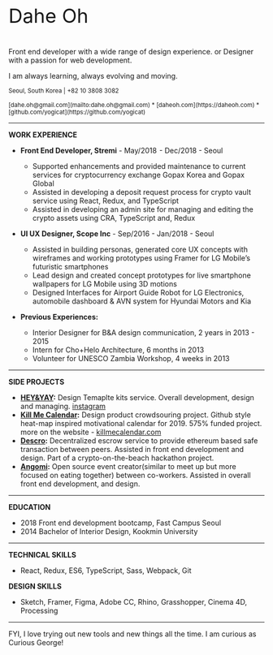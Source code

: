 <p style="font-size:2.4rem">Dahe Oh</p>
Front end developer with a wide range of design experience.
or Designer with a passion for web development.


I am always learning, always evolving and moving.



<small>Seoul, South Korea |
+82 10 3808 3082</small>

<small>
  [dahe.oh@gmail.com](mailto:dahe.oh@gmail.com) *
  [daheoh.com](https://daheoh.com) *
  [github.com/yogicat](https://github.com/yogicat)
</small>

---

**WORK EXPERIENCE**
- **Front End Developer, Stremi** - May/2018  - Dec/2018 - Seoul
  - Supported enhancements and provided maintenance to current services for cryptocurrency exchange Gopax Korea and Gopax Global
  - Assisted in developing a deposit request process for crypto vault service using React, Redux, and TypeScript
  - Assisted in developing an admin site for managing and editing the crypto assets using CRA, TypeScript and, Redux



- **UI UX Designer, Scope Inc** - Sep/2016 - Jan/2018 - Seoul
  - Assisted in building personas, generated core UX concepts with wireframes and working prototypes using Framer for LG Mobile’s futuristic smartphones
  - Lead design and created concept prototypes for live smartphone wallpapers for LG Mobile using 3D motions
  - Designed Interfaces for Airport Guide Robot for LG Electronics, automobile dashboard & AVN system for Hyundai Motors and Kia



- **Previous Experiences:**
  - Interior Designer for B&A design communication, 2 years in 2013 - 2015
  - Intern for Cho+Helo Architecture, 6 months in 2013
  - Volunteer for UNESCO Zambia Workshop, 4 weeks in 2013

---

**SIDE PROJECTS**
- **[HEY&YAY](https://heyandyay.com/):** Design Temaplte kits service. Overall development, design and managing. [instagram](https://instagram.com/heyandyay)
- **[Kill Me Calendar](https://tumblbug.com/killmecal):** Design product crowdsouring project. Github style heat-map inspired motivational calendar for 2019. 575% funded project. more on the website - [killmecalendar.com](https://killmecalendar.com)
- **[Descro](https://github.com/colus001/descro):**  Decentralized escrow service to provide ethereum based safe transaction between peers. Assisted in front end development  and design. Part of a crypto-on-the-beach hackathon project.
- **[Angomi](https://github.com/yogicat/you-are-not-a-solitary-gourmet):** Open source event creator(similar to meet up but more focused on eating together) between co-workers. Assisted in overall front end development, and design.

---

**EDUCATION**
- 2018 Front end development bootcamp, Fast Campus Seoul
- 2014 Bachelor of Interior Design, Kookmin University

---

**TECHNICAL SKILLS**
- React, Redux, ES6, TypeScript, Sass, Webpack, Git


**DESIGN SKILLS**
- Sketch, Framer, Figma, Adobe CC, Rhino, Grasshopper, Cinema 4D, Processing


---

FYI, I love trying out new tools and new things all the time.
I am curious as Curious George!
